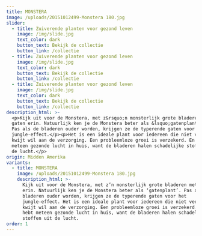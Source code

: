 ```yaml
---
title: MONSTERA
image: /uploads/20151012499-Monstera 180.jpg
slider:
  - title: Zuiverende planten voor gezond leven
    image: /img/slide.jpg
    text_color: dark
    button_text: Bekijk de collectie
    button_link: /collectie
  - title: Zuiverende planten voor gezond leven
    image: /img/slide.jpg
    text_color: dark
    button_text: Bekijk de collectie
    button_link: /collectie
  - title: Zuiverende planten voor gezond leven
    image: /img/slide.jpg
    text_color: dark
    button_text: Bekijk de collectie
    button_link: /collectie
description_html: >-
  <p>Kijk uit voor de Monstera, met z&rsquo;n monsterlijk grote bladeren met
  gaten erin. Natuurlijk ken je de Monstera beter als &lsquo;gatenplant&rsquo;.
  Pas als de bladeren ouder worden, krijgen ze de typerende gaten voor het
  jungle-effect.</p><p>Het is een ideale plant voor iedereen die niet veel tijd
  kwijt wil aan de verzorging. Een probleemloze groei is verzekerd. En je hebt
  meteen gezonde lucht in huis, want de bladeren halen schadelijke stoffen uit
  de lucht.</p>
origin: Midden Amerika
variants:
  - title: MONSTERA
    image: /uploads/20151012499-Monstera 180.jpg
    description_html: >-
      Kijk uit voor de Monstera, met z’n monsterlijk grote bladeren met gaten
      erin. Natuurlijk ken je de Monstera beter als ‘gatenplant’. Pas als de
      bladeren ouder worden, krijgen ze de typerende gaten voor het
      jungle-effect. Het is een ideale plant voor iedereen die niet veel tijd
      kwijt wil aan de verzorging. Een probleemloze groei is verzekerd. En je
      hebt meteen gezonde lucht in huis, want de bladeren halen schadelijke
      stoffen uit de lucht.
order: 1
---
```



